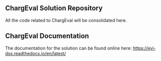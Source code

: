 ## ChargEval Solution Repository 

All the code related to ChargEval will be consolidated here. 

## ChargEval Documentation

The documentation for the solution can be found online here: https://evi-dss.readthedocs.io/en/latest/